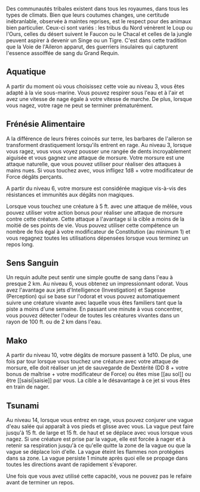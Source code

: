 Des communautés tribales existent dans tous les royaumes, dans tous les types de climats. Bien que leurs coutumes changes, une certitude inébranlable, observée à maintes reprises, est le respect pour des animaux bien particulier. Ceux-ci sont variés : les tribus du Nord vénèrent le Loup ou l'Ours, celles du désert suivent le Faucon ou le Chacal et celles de la jungle peuvent aspirer à devenir un Singe ou un Tigre. C'est dans cette tradition que la Voie de l'Aileron apparut, des guerriers insulaires qui capturent l'essence assoiffée de sang du Grand Requin.

## Aquatique

A partir du moment où vous choisissez cette voie au niveau 3, vous êtes adapté à la vie sous-marine. Vous pouvez respirer sous l'eau et à l'air et avez une vitesse de nage égale à votre vitesse de marche. De plus, lorsque vous nagez, votre rage ne peut se terminer prématurément. 

## Frénésie Alimentaire

A la différence de leurs frères coincés sur terre, les barbares de l'aileron se transforment drastiquement lorsqu'ils entrent en rage. Au niveau 3, lorsque vous ragez, vous vous voyez pousser une rangée de dents incroyablement aiguisée et vous gagnez une attaque de morsure. Votre morsure est une attaque naturelle, que vous pouvez utiliser pour réaliser des attaques à mains nues. Si vous touchez avec, vous infligez 1d8 + votre modificateur de Force dégâts perçants.

A partir du niveau 6, votre morsure est considérée magique vis-à-vis des résistances et immunités aux dégâts non magiques. 

Lorsque vous touchez une créature à 5 ft. avec une attaque de mêlée, vous pouvez utiliser votre action bonus pour réaliser une attaque de morsure contre cette créature. Cette attaque a l'avantage si la cible a moins de la moitié de ses points de vie. Vous pouvez utiliser cette compétence un nombre de fois égal à votre modificateur de Constitution (au minimum 1) et vous regagnez toutes les utilisations dépensées lorsque vous terminez un repos long.

## Sens Sanguin

Un requin adulte peut sentir une simple goutte de sang dans l'eau à presque 2 km. Au niveau 6, vous obtenez un impressionnant odorat. Vous avez l'avantage aux jets d'Intelligence (Investigation) et Sagesse (Perception) qui se base sur l'odorat et vous pouvez automatiquement suivre une créature vivante avec laquelle vous êtes familiers tant que la piste a moins d'une semaine. En passant une minute à vous concentrer, vous pouvez détecter l'odeur de toutes les créatures vivantes dans un rayon de 100 ft. ou de 2 km dans l'eau.

## Mako

A partir du niveau 10, votre dégâts de morsure passent à 1d10. De plus, une fois par tour lorsque vous touchez une créature avec votre attaque de morsure, elle doit réaliser un jet de sauvegarde de Dextérité (DD 8 + votre bonus de maîtrise + votre modificateur de Force) ou êtes mise [[au sol]] ou être [[saisi|saisie]] par vous. La cible a le désavantage à ce jet si vous êtes en train de nager.

## Tsunami

Au niveau 14, lorsque vous entrez en rage, vous pouvez conjurer une vague d'eau salée qui apparaît à vos pieds et glisse avec vous. La vague peut faire jusqu'à 15 ft. de large et 15 ft. de haut et se déplace avec vous lorsque vous nagez. Si une créature est prise par la vague, elle est forcée à nager et à retenir sa respiration jusqu'à ce qu'elle quitte la zone de la vague ou que la vague se déplace loin d'elle. La vague éteint les flammes non protégées dans sa zone. La vague persiste 1 minute après quoi elle se propage dans toutes les directions avant de rapidement s'évaporer.

Une fois que vous avez utilisé cette capacité, vous ne pouvez pas le refaire avant de terminer un repos.